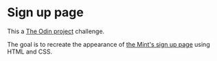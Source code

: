 # Sign up page

This a [The Odin project](https://www.theodinproject.com/courses/html5-and-css3/lessons/html-forms?ref=lnav) challenge.

The goal is to recreate the appearance of [the Mint's sign up page](https://accounts.intuit.com/signup.html?offering_id=Intuit.ifs.mint&namespace_id=50000026&redirect_url=https%3A%2F%2Fmint.intuit.com%2Foverview.event%3Ftask%3DS) using HTML and CSS.